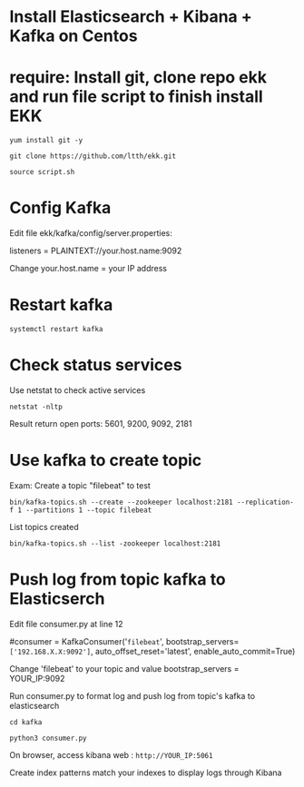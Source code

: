 # Install Elasticsearch + Kibana + Kafka on Centos 
# require: Install git, clone repo ekk and run file script to finish install EKK
```
yum install git -y

git clone https://github.com/ltth/ekk.git

source script.sh
```

# Config Kafka 

Edit file ekk/kafka/config/server.properties:

listeners = PLAINTEXT://your.host.name:9092

Change your.host.name = your IP address

# Restart kafka

```
systemctl restart kafka
```
# Check status services
Use netstat to check active services 

```
netstat -nltp
```

Result return open ports: 5601, 9200, 9092, 2181

# Use kafka to create topic

Exam: Create a topic "filebeat" to test

```
bin/kafka-topics.sh --create --zookeeper localhost:2181 --replication-f 1 --partitions 1 --topic filebeat

```

List topics created

```
bin/kafka-topics.sh --list -zookeeper localhost:2181
```
# Push log from topic kafka to Elasticserch
Edit file consumer.py at line 12

#consumer = KafkaConsumer('```filebeat```', bootstrap_servers=```['192.168.X.X:9092']```, auto_offset_reset='latest', enable_auto_commit=True)

Change 'filebeat' to your topic and value bootstrap_servers = YOUR_IP:9092

Run consumer.py to format log and push log from topic's kafka to elasticsearch

```
cd kafka

python3 consumer.py
```

On browser, access kibana web : ```http://YOUR_IP:5061```

Create index patterns match your indexes to display logs through Kibana


